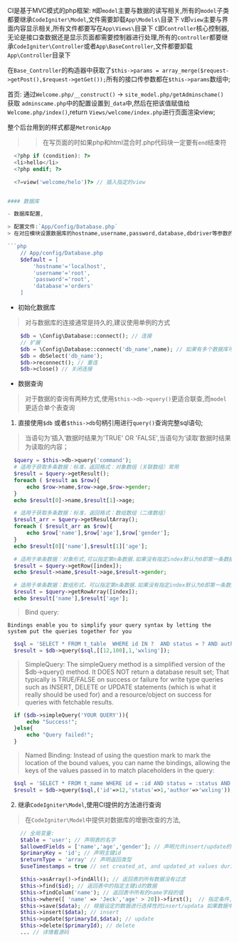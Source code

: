 CI是基于MVC模式的php框架:
`M`即`model`主要与数据的读写相关,所有的`model`子类都要继承`CodeIgniter\Model`,文件需要卸载`App\Models\`目录下
`V`即`view`主要与界面内容显示相关,所有文件都要写在`App\Views\`目录下
`C`即`Controller`核心控制器,无论是接口查数据还是显示页面都需要控制器进行处理,所有的`controller`都要继承`CodeIgniter\Controller`或者`App\BaseController`,文件都要卸载`App\Controller`目录下


在`Base_Controller`的构造器中获取了`$this->params = array_merge($request->getPost(),$request->getGet());`所有的接口传参数都在`$this->params`数组中;

首页: 通过`Welcome.php/__construct()` -> `site_model.php/getAdminschame()` 获取 `adminscame.php`中的配置设置到`_data`中,然后在把该值赋值给`Welcome.php/index()`,return `Views/welcome/index.php`进行页面渲染view;

整个后台用到的样式都是`MetronicApp`


>>  在写页面的时如果php和html混合时.php代码块一定要有`end`结束符
```php
  <?php if (condition): ?>
  <li>hello</li>
  <?php endif; ?>

  <?=view('welcome/helo')?> // 插入指定的view


#### 数据库

- 数据库配置,

> 配置文件:`App/Config/Database.php`
> 在对应模块设置数据库的hostname,username,password,database,dbdriver等参数的值

```php
    // App/config/Database.php
    $default = [
        'hostname'='localhost',
        'username'='root',
        'password'='root',
        'database'='orders'
    ]
```

- 初始化数据库

> 对与数据库的连接通常是持久的,建议使用单例的方式

```php
    $db = \Config\Database::connect(); // 连接
    // 扩展
    $db = \Config\Database::connect('db_name',name); // 如果有多个数据库可以指定数据库名称
    $db = dbSelect('db_name');
    $db->reconnect(); // 重连
    $db->close() // 关闭连接
```

- 数据查询

> 对于数据的查询有两种方式,使用`$this->db->query()`更适合联查,而`model`更适合单个表查询

1. 直接使用`$db` 或者`$this->db`句柄引用进行`query()`查询完整sql语句;

  > 当语句为‘插入’数据时结果为'TRUE' OR 'FALSE',当语句为‘读取’数据时结果为读取的内容；

  ```php
    $query = $this->db->query('command');
    # 适用于获取多条数据：标准，返回格式：对象数组（关联数组）常用
    $result = $query->getResult();
    foreach ( $result as $row){
        echo $row->name,$row->age,$row->gender;
    }
    echo $result[0]->name,$result[1]->age;

    # 适用于获取多条数据：标准，返回格式：数组数组（二维数组）
    $result_arr = $query->getResultArray();
    foreach ( $result_arr as $row){
        echo $row['name'],$row['age'],$row['gender'];
    }
    echo $result[0]['name'],$result[1]['age'];

    # 适用于单条数据：对象形式,可以指定第n条数据.如果没有指定index默认为0即第一条数据
    $result = $query->getRow([index]);
    echo $result->name,$result->age,$result->gender;

    # 适用于单条数据：数组形式，可以指定第n条数据.如果没有指定index默认为0即第一条数据
    $result = $query->getRowArray([index]);
    echo $result['name'],$result['age'];
  
  ```

  > Bind query:

    Bindings enable you to simplify your query syntax by letting the system put the queries together for you

  ```php
    $sql = 'SELECT * FROM t_table  WHERE id IN ?  AND status = ? AND author = ?';
    $result = $db->query($sql,[[12,100],1,'wxling']);
  ```

  > SimpleQuery:
    The simpleQuery method is a simplified version of the $db->query() method. It DOES NOT return a database result set;
    That typically is TRUE/FALSE on success or failure for write type queries such as INSERT, DELETE or UPDATE statements (which is what it really should be used for) and a resource/object on success for queries with fetchable results.

  ```php
    if ($db->simpleQuery('YOUR QUERY')){
        echo "Success!";
    }else{
        echo "Query failed!";
    }
  ```

  > Named Binding:
    Instead of using the question mark to mark the location of the bound values, you can name the bindings, allowing the keys of the values passed in to match placeholders in the query:

  ```php
    $sql = 'SELECT * FROM t_name WHERE id = :id AND status = :status AND author = :author';
    $result = $db->query($sql,('id'=>12,'status'=>1,'author'=>'wxling'));
  ```

2. 继承`CodeIgniter\Model`,使用CI提供的方法进行查询

> 在`CodeIgniter\Model`中提供对数据库的增删改查的方法,

```php
    // 全局变量:
    $table = 'user'; // 声明表的名字
    $allowedFields = ['name','age','gender']; // 声明允许insert/update的字段名
    $primaryKey = 'id'; // 声明主键id
    $returnType = 'array' // 声明返回类型
    $useTimestamps = true // set created_at, and updated_at values during insert and update routines.

    $this->asArray()->findAll(); // 返回表的所有数据没有过滤
    $this->find($id); // 返回表中的指定主键id的数据
    $this->findColum('name'); // 返回表中所有的name字段的值
    $this->where([ 'name' => 'Jeck','age' > 20])->first();  // 指定条件,后返回第一条数据
    $this->save($data); // 根据设定的数据进行选择性的insert/updata 如果数据中有pirmaryKey则updata,否则insert
    $this->insert($data); // insert
    $this->update($primaryId,$data); // update
    $this->delete($primaryId); // delete
    ... // 详情看源码
```
